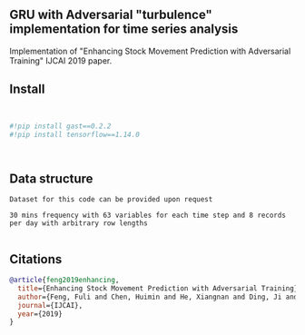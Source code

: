 ## GRU with Adversarial "turbulence" implementation for time series analysis

Implementation of "Enhancing Stock Movement Prediction with Adversarial Training" IJCAI 2019 <a href="https://arxiv.org/abs/2107.05407"></a> paper.



## Install

```python


#!pip install gast==0.2.2
#!pip install tensorflow==1.14.0




```

## Data structure

```
Dataset for this code can be provided upon request 

30 mins frequency with 63 variables for each time step and 8 records per day with arbitrary row lengths


```


## Citations

```bibtex
@article{feng2019enhancing,
  title={Enhancing Stock Movement Prediction with Adversarial Training},
  author={Feng, Fuli and Chen, Huimin and He, Xiangnan and Ding, Ji and Sun, Maosong and Chua, Tat-Seng},
  journal={IJCAI},
  year={2019}
}
```
